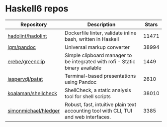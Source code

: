 # Haskell6 repos

| Repository                                                      | Description                                                                          | Stars |
| --------------------------------------------------------------- | ------------------------------------------------------------------------------------ | ----- |
| [hadolint/hadolint](https://github.com/hadolint/hadolint)       | Dockerfile linter, validate inline bash, written in Haskell                          | 11471 |
| [jgm/pandoc](https://github.com/jgm/pandoc)                     | Universal markup converter                                                           | 38994 |
| [erebe/greenclip](https://github.com/erebe/greenclip)           | Simple clipboard manager to be integrated with rofi - Static binary available        | 1449  |
| [jaspervdj/patat](https://github.com/jaspervdj/patat)           | Terminal-based presentations using Pandoc                                            | 2610  |
| [koalaman/shellcheck](https://github.com/koalaman/shellcheck)   | ShellCheck, a static analysis tool for shell scripts                                 | 38010 |
| [simonmichael/hledger](https://github.com/simonmichael/hledger) | Robust, fast, intuitive plain text accounting tool with CLI, TUI and web interfaces. | 3385  |
